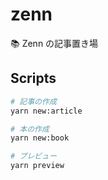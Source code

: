 # zenn

📚 Zenn の記事置き場

## Scripts

```sh
# 記事の作成
yarn new:article

# 本の作成
yarn new:book

# プレビュー
yarn preview
```


